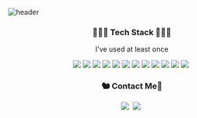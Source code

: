 ![header](https://capsule-render.vercel.app/api?type=waving&color=gradient&height=250&section=header&text=Welcome🍒🐿%20Github&fontSize=80&fontColor=FFFFFF&fontAlignY=30&animation=twinkling&desc=you%20can%20see%20the%20code%20i%20worked%20on✨&descAlignY=55&descSize=30)
 <h3 align="center">🧑🏻‍💻 Tech Stack 👩🏻‍💻</h3>
 
 <p align="center"> I've used at least once </p>
 
 <p align="center">
     <img src="https://img.shields.io/badge/HTML5-E34F26?style=flat-square&logo=HTML5&logoColor=white"/></a>&nbsp<img src="https://img.shields.io/badge/CSS3-1572B6?style=flat-square&logo=CSS3&logoColor=white"/></a>&nbsp<img src="https://img.shields.io/badge/JavaScript-F7DF1E?style=flat-square&logo=JavaScript&logoColor=white"/></a>&nbsp<img src="https://img.shields.io/badge/Node.js-339933?style=flat-square&logo=Node.js&logoColor=white"/></a>&nbsp<img src="https://img.shields.io/badge/MongoDB-47A248?style=flat-square&logo=MongoDB&logoColor=white"/></a>&nbsp<img src="https://img.shields.io/badge/Java-007396?style=flat-square&logo=Java&logoColor=white"/></a>&nbsp<img src="https://img.shields.io/badge/MySQL-4479A1?style=flat-square&logo=MySQL&logoColor=white"/></a>&nbsp<img src="https://img.shields.io/badge/Android-3DDC84?style=flat-square&logo=Android&logoColor=white"/></a>&nbsp<img src="https://img.shields.io/badge/PHP-777BB4?style=flat-square&logo=PHP&logoColor=white"/></a>&nbsp<img src="https://img.shields.io/badge/C-A8B9CC?style=flat-square&logo=C&logoColor=white"/></a>&nbsp<img src="https://img.shields.io/badge/Amazon%20AWS-232F3E?style=flat-square&logo=Amazon%20AWS&logoColor=white"/></a>&nbsp<img src="https://img.shields.io/badge/Babel-F9DC3E?style=flat-square&logo=Babel&logoColor=white"/></a>&nbsp
 </p>
  <h3 align="center">🐿 Contact Me🍒</h3>
  
 <p align="center">
 <a href="mailto:murramge@gmail.com"><img src="https://img.shields.io/badge/Gmail-EA4335?style=flat-square&logo=Gmail&logoColor=white&link=mailto:murramge@gmail.com"/></a>&nbsp
<a href="https://www.instagram.com/cherry_daram/"><img src="https://img.shields.io/badge/Instagram-E4405F?style=flat-square&logo=Instagram&logoColor=white&link=https://www.instagram.com/cherry_daram/"/></a>&nbsp
</p>
